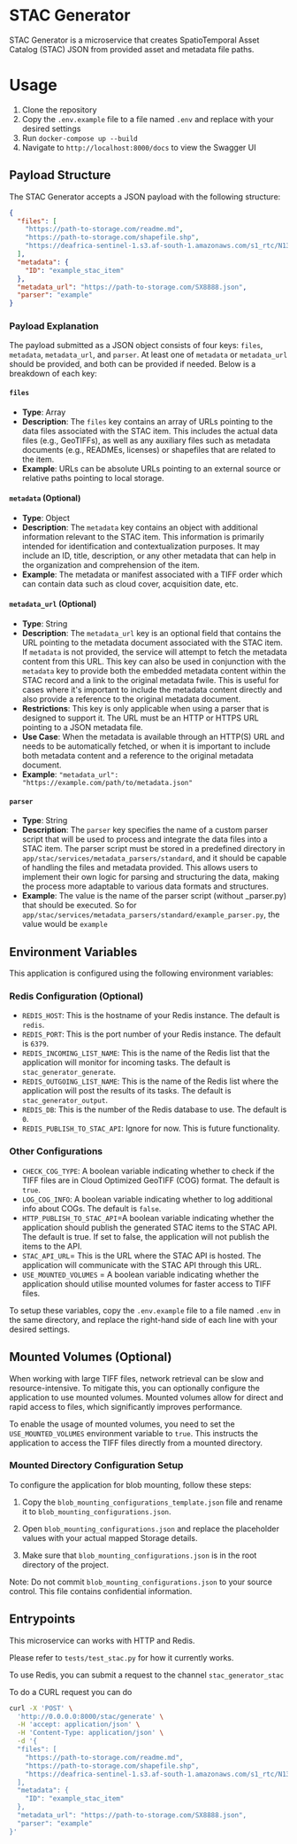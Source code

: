 # STAC Generator

STAC Generator is a microservice that creates SpatioTemporal Asset Catalog (STAC) JSON from provided asset and metadata file paths.

# Usage

1. Clone the repository
2. Copy the `.env.example` file to a file named `.env` and replace with your desired settings
3. Run `docker-compose up --build`
4. Navigate to `http://localhost:8000/docs` to view the Swagger UI

## Payload Structure

The STAC Generator accepts a JSON payload with the following structure:

```json
{
  "files": [
    "https://path-to-storage.com/readme.md",
    "https://path-to-storage.com/shapefile.shp",
    "https://deafrica-sentinel-1.s3.af-south-1.amazonaws.com/s1_rtc/N13E025/2018/01/04/0101B0/s1_rtc_0101B0_N13E025_2018_01_04_ANGLE.tif"
  ],
  "metadata": {
    "ID": "example_stac_item"
  },
  "metadata_url": "https://path-to-storage.com/SX8888.json",
  "parser": "example"
}
```

### Payload Explanation

The payload submitted as a JSON object consists of four keys: `files`, `metadata`, `metadata_url`, and `parser`. At least one of `metadata` or `metadata_url` should be provided, and both can be provided if needed. Below is a breakdown of each key:

#### `files`

- **Type**: Array
- **Description**: The `files` key contains an array of URLs pointing to the data files associated with the STAC item. This includes the actual data files (e.g., GeoTIFFs), as well as any auxiliary files such as metadata documents (e.g., READMEs, licenses) or shapefiles that are related to the item.
- **Example**: URLs can be absolute URLs pointing to an external source or relative paths pointing to local storage.

#### `metadata` (Optional)

- **Type**: Object
- **Description**: The `metadata` key contains an object with additional information relevant to the STAC item. This information is primarily intended for identification and contextualization purposes. It may include an ID, title, description, or any other metadata that can help in the organization and comprehension of the item.
- **Example**: The metadata or manifest associated with a TIFF order which can contain data such as cloud cover, acquisition date, etc.

#### `metadata_url` (Optional)

- **Type**: String
- **Description**: The `metadata_url` key is an optional field that contains the URL pointing to the metadata document associated with the STAC item. If `metadata` is not provided, the service will attempt to fetch the metadata content from this URL. This key can also be used in conjunction with the `metadata` key to provide both the embedded metadata content within the STAC record and a link to the original metadata fwile. This is useful for cases where it's important to include the metadata content directly and also provide a reference to the original metadata document.
- **Restrictions**: This key is only applicable when using a parser that is designed to support it. The URL must be an HTTP or HTTPS URL pointing to a JSON metadata file.
- **Use Case**: When the metadata is available through an HTTP(S) URL and needs to be automatically fetched, or when it is important to include both metadata content and a reference to the original metadata document.
- **Example**: `"metadata_url": "https://example.com/path/to/metadata.json"`

#### `parser`

- **Type**: String
- **Description**: The `parser` key specifies the name of a custom parser script that will be used to process and integrate the data files into a STAC item. The parser script must be stored in a predefined directory in `app/stac/services/metadata_parsers/standard`, and it should be capable of handling the files and metadata provided. This allows users to implement their own logic for parsing and structuring the data, making the process more adaptable to various data formats and structures.
- **Example**: The value is the name of the parser script (without \_parser.py) that should be executed. So for `app/stac/services/metadata_parsers/standard/example_parser.py`, the value would be `example`

## Environment Variables

This application is configured using the following environment variables:

### Redis Configuration (Optional)

- `REDIS_HOST`: This is the hostname of your Redis instance. The default is `redis`.
- `REDIS_PORT`: This is the port number of your Redis instance. The default is `6379`.
- `REDIS_INCOMING_LIST_NAME`: This is the name of the Redis list that the application will monitor for incoming tasks. The default is `stac_generator_generate`.
- `REDIS_OUTGOING_LIST_NAME`: This is the name of the Redis list where the application will post the results of its tasks. The default is `stac_generator_output`.
- `REDIS_DB`: This is the number of the Redis database to use. The default is `0`.
- `REDIS_PUBLISH_TO_STAC_API`: Ignore for now. This is future functionality.

### Other Configurations

- `CHECK_COG_TYPE`: A boolean variable indicating whether to check if the TIFF files are in Cloud Optimized GeoTIFF (COG) format. The default is `true`.
- `LOG_COG_INFO`: A boolean variable indicating whether to log additional info about COGs. The default is `false`.
- `HTTP_PUBLISH_TO_STAC_API`=A boolean variable indicating whether the application should publish the generated STAC items to the STAC API. The default is true. If set to false, the application will not publish the items to the API.
- `STAC_API_URL`= This is the URL where the STAC API is hosted. The application will communicate with the STAC API through this URL.
- `USE_MOUNTED_VOLUMES` = A boolean variable indicating whether the application should utilise mounted volumes for faster access to TIFF files.

To setup these variables, copy the `.env.example` file to a file named `.env` in the same directory, and replace the right-hand side of each line with your desired settings.

## Mounted Volumes (Optional)

When working with large TIFF files, network retrieval can be slow and resource-intensive. To mitigate this, you can optionally configure the application to use mounted volumes. Mounted volumes allow for direct and rapid access to files, which significantly improves performance.

To enable the usage of mounted volumes, you need to set the `USE_MOUNTED_VOLUMES` environment variable to `true`. This instructs the application to access the TIFF files directly from a mounted directory.

### Mounted Directory Configuration Setup

To configure the application for blob mounting, follow these steps:

1. Copy the `blob_mounting_configurations_template.json` file and rename it to `blob_mounting_configurations.json`.

2. Open `blob_mounting_configurations.json` and replace the placeholder values with your actual mapped Storage details.

3. Make sure that `blob_mounting_configurations.json` is in the root directory of the project.

Note: Do not commit `blob_mounting_configurations.json` to your source control. This file contains confidential information.

## Entrypoints

This microservice can works with HTTP and Redis.

Please refer to `tests/test_stac.py` for how it currently works.

To use Redis, you can submit a request to the channel `stac_generator_stac`

To do a CURL request you can do

```bash
curl -X 'POST' \
  'http://0.0.0.0:8000/stac/generate' \
  -H 'accept: application/json' \
  -H 'Content-Type: application/json' \
  -d '{
  "files": [
    "https://path-to-storage.com/readme.md",
    "https://path-to-storage.com/shapefile.shp",
    "https://deafrica-sentinel-1.s3.af-south-1.amazonaws.com/s1_rtc/N13E025/2018/01/04/0101B0/s1_rtc_0101B0_N13E025_2018_01_04_ANGLE.tif"
  ],
  "metadata": {
    "ID": "example_stac_item"
  },
  "metadata_url": "https://path-to-storage.com/SX8888.json",
  "parser": "example"
}'
```
